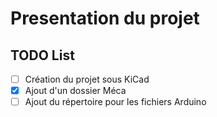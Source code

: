 # Presentation du projet

## TODO List

- [ ] Création du projet sous KiCad
- [x] Ajout d'un dossier Méca
- [ ] Ajout du répertoire pour les fichiers Arduino
